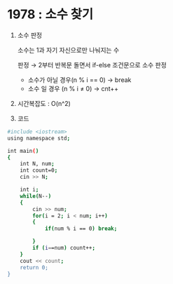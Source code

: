 # 1978 : 소수 찾기

1. 소수 판정
    
    소수는 1과 자기 자신으로만 나눠지는 수
    
    판정 → 2부터 반복문 돌면서 if-else 조건문으로 소수 판정
    
    - 소수가 아닐 경우(n % i == 0) → break
    - 소수 일 경우 (n % i ≠ 0) → cnt++
2. 시간복잡도 : O(n^2)
3. 코드

```bash
#include <iostream>
using namespace std;

int main()
{
    int N, num;
    int count=0;
    cin >> N;

    int i;
    while(N--)
    {
        cin >> num;
        for(i = 2; i < num; i++)
        {
            if(num % i == 0) break;

        }
        if (i==num) count++;
    }
    cout << count;
    return 0;
}
```